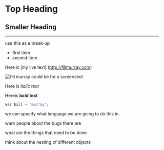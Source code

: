 # Top Heading


## Smaller Heading

---
use this as a break-up

- first item
- second item

Here is [my live text] (http://fillmurray.com)

![fill murray](http://fillmurray.com/400/300) could be for a screenshot

Here is _italic text_

Hereis __bold text__


```js
var bill = 'murray';
```
we can specify what language we are going to do this in.


warn people about the bugs there are

what are the things that need to be done

think about the nesting of different objects
